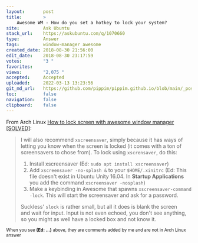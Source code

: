 ```yaml
---
layout:       post
title:        >
    Awesome WM - How do you set a hotkey to lock your system?
site:         Ask Ubuntu
stack_url:    https://askubuntu.com/q/1070660
type:         Answer
tags:         window-manager awesome
created_date: 2018-08-30 21:56:00
edit_date:    2018-08-30 23:17:59
votes:        "3 "
favorites:    
views:        "2,075 "
accepted:     Accepted
uploaded:     2022-03-13 13:23:56
git_md_url:   https://github.com/pippim/pippim.github.io/blob/main/_posts/2018/2018-08-30-Awesome-WM-How-do-you-set-a-hotkey-to-lock-your-system_.md
toc:          false
navigation:   false
clipboard:    false
---
```


From Arch Linux [How to lock screen with awesome window manager \[SOLVED\]][1]:

> I will also recommend `xscreensaver`, simply because it has ways of  
> letting you know when the screen is locked (it comes with a ton of  
> screensavers to chose from). To lock using `xscrensaver`, do this:  
>   
> 1. Install xscreensaver (Ed: `sudo apt install xscreensaver`)  
> 2. Add `xscreensaver -no-splash &` to your `$HOME/.xinitrc` (Ed: This file doesn't exist in Ubuntu Unity 16.04. In **Startup Applications** you add the command `xscreensaver -nosplash`)  
> 3. Make a keybinding in Awesome that spawns `xscreensaver-command -lock`. This will start the screensaver and ask for a password.  
>   
> Suckless' `slock` is rather small, but all it does is blank the screen  
> and wait for input. Input is not even echoed, you don't see anything,  
> so you might as well have a locked box and not know it.  

<sub>When you see **(Ed: ...)** above, they are comments added by me and are not in Arch Linux answer</sub>

  [1]: https://bbs.archlinux.org/viewtopic.php?id=82746
